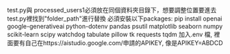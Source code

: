 test.py與 processed_users1必須放在同個資料夾目錄下，想要調整位置要進去test.py裡找到"folder_path"進行替換
必須安裝以下packages: pip install openai google-generativeai python-dotenv pandas psutil matplotlib seaborn numpy scikit-learn scipy watchdog tabulate pillow tk requests tqdm
加入.env 檔, 裡面要有自己在https://aistudio.google.com/申請的APIKEY, 像是APIKEY=ABDCD
